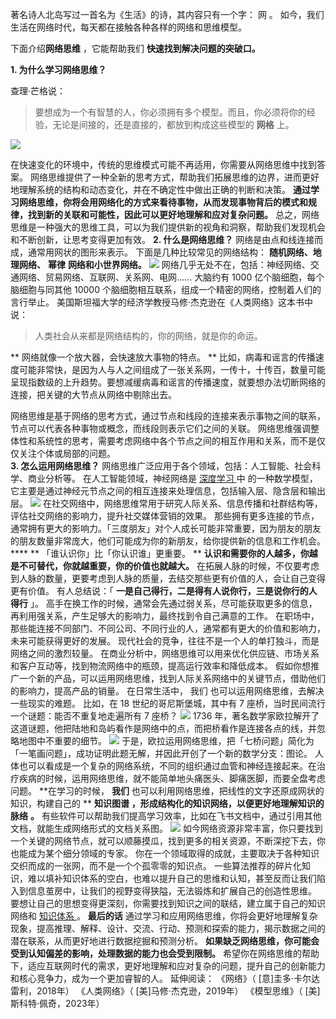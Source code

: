 著名诗人北岛写过一首名为《生活》的诗，其内容只有一个字：  网  。  如今，我们生活在网络时代，每天都在接触各种各样的网络和思维模型。  

下面介绍**网络思维** ，它能帮助我们 **快速找到解决问题的突破口。** 

**1\. 为什么学习网络思维？** 

查理·芒格说：

> 要想成为一个有智慧的人，你必须拥有多个模型。而且，你必须将你的经验，无论是间接的，还是直接的，都放到构成这些模型的 **网格** 上。

![](https://mmbiz.qpic.cn/mmbiz_png/giaycic3UNwo0T3l9SfWPibiayaa7gZ68E2CChhZpRzFITuqSnOUJa8ehdJxv1JKkjKticeOa5ENNo0H0iaIJF70UTtQ/640?wx_fmt=png)

在快速变化的环境中，传统的思维模式可能不再适用，你需要从网络思维中找到答案。
网络思维提供了一种全新的思考方式，帮助我们拓展思维的边界，进而更好地理解系统的结构和动态变化，并在不确定性中做出正确的判断和决策。
**通过学习网络思维，你将会用网络化的方式来看待事物，从而发现事物背后的模式和规律，找到新的关联和可能性，因此可以更好地理解和应对复杂问题。**
总之，网络思维是一种强大的思维工具，可以为我们提供新的视角和洞察，帮助我们发现机会和不断创新，让思考变得更加有效。  **2\. 什么是网络思维？**
网络是由点和线连接而成，通常用网状的图形来表示。  下面是几种比较常见的网络结构： **随机网络、地理网络、** **幂律** **网络和小世界网络。**
![](https://mmbiz.qpic.cn/mmbiz_png/giaycic3UNwo0T3l9SfWPibiayaa7gZ68E2CECnbA7IGzJ6sfnLx1pkEKnXHe6gkSuEV4X6UBVJUEN49TNxnHpXsFw/640?wx_fmt=png)
网络几乎无处不在，包括：神经网络、交通网络、贸易网络、互联网、关系网、电网……  大脑约有 1000 亿个脑细胞，每个脑细胞与同其他 10000
个脑细胞相互联系，组成一个精密的网络，控制着人们的言行举止。  美国斯坦福大学的经济学教授马修·杰克逊在《人类网络》这本书中说：

> 人类社会从来都是网络结构的，你的网络，就是你的命运。

** 网络就像一个放大器，会快速放大事物的特点。  **
比如，病毒和谣言的传播速度可能非常快，是因为人与人之间组成了一张关系网，一传十，十传百，数量可能呈现指数级的上升趋势。要想减缓病毒和谣言的传播速度，就要想办法切断网络的连接，把关键的大节点从网络中剔除出去。

网络思维是基于网络的思考方式，通过节点和线段的连接来表示事物之间的联系，节点可以代表各种事物或概念，而线段则表示它们之间的关联。
网络思维强调整体性和系统性的思考，需要考虑网络中各个节点之间的相互作用和关系，而不是仅仅关注个体或局部的问题。  
**3\. 怎么运用网络思维？** 网络思维广泛应用于各个领域，包括：人工智能、社会科学、商业分析等。  在人工智能领域，神经网络是  [ 深度学习
](https://mp.weixin.qq.com/s?__biz=MzA4ODE2OTIxMw==&mid=2653482146&idx=1&sn=9533ff24a0f6eb8403086deb36d8bc46&scene=21#wechat_redirect)
中  的一种数学模型，它主要是通过神经元节点之间的相互连接来处理信息，包括输入层、隐含层和输出层。
![](https://mmbiz.qpic.cn/mmbiz_png/giaycic3UNwo0T3l9SfWPibiayaa7gZ68E2CxkshbwEJLwrYZiakpM5smUNfFjthZ39KpSykY9K4WibtO8QickDslYEHQ/640?wx_fmt=png)
在社交网络中，网络思维常用于研究人际关系、信息传播和社群结构等，评估社交网络的影响力，提升社交媒体营销的效果。
那些拥有更多连接的节点，通常拥有更大的影响力。「三度朋友」对个人成长可能非常重要，因为朋友的朋友的朋友数量非常庞大，他们可能成为你的新朋友，给你提供新的信息和工作机会。
**** ** 「谁认识你」比「你认识谁」更重要。  ** **认识和需要你的人越多，你越是不可替代，你就越重要，你的价值也就越大。**
在拓展人脉的时候，不仅要考虑到人脉的数量，更要考虑到人脉的质量，去结交那些更有价值的人，会让自己变得更有价值。  有人总结说：「
**一是自己得行，二是得有人说你行，三是说你行的人得行** 」。
高手在换工作的时候，通常会先通过弱关系，尽可能获取更多的信息，再利用强关系，产生足够大的影响力，最终找到令自己满意的工作。
在职场中，那些能连接不同部门、不同公司、不同行业的人，通常都有更大的价值和影响力，未来可能获得更好的发展。
现代社会的竞争，往往不是一个人的单打独斗，而是网络之间的激烈较量。
在商业分析中，网络思维可以用来优化供应链、市场关系和客户互动等，找到物流网络中的瓶颈，提高运行效率和降低成本。
假如你想推广一个新的产品，可以运用网络思维，找到人际关系网络中的关键节点，借助他们的影响力，提高产品的销量。  在日常生活中，  我们
也可以运用网络思维，去解决一些现实的难题。  比如，在 18 世纪的哥尼斯堡城，其中有 7 座桥，当时民间流行一个谜题：能否不重复地走遍所有 7 座桥？
![](https://mmbiz.qpic.cn/mmbiz_png/giaycic3UNwo0T3l9SfWPibiayaa7gZ68E2CAq0iaUq6D0Naoxfeqjrwy3VzHY2cviax8Z8fhXOKMEQBZBC3yLPh2Pibw/640?wx_fmt=png)
1736 年，著名数学家欧拉解开了这道谜题，他把陆地和岛屿看作是网络中的点，而把桥看作是连接各点的线，并忽略地图中不重要的细节。
![](https://mmbiz.qpic.cn/mmbiz_png/giaycic3UNwo0T3l9SfWPibiayaa7gZ68E2CM10AmG1vlIBRhTI8dqI5XnpOAibf9L1znMy5hd2gHUc004Jib3QvhKVQ/640?wx_fmt=png)
于是，欧拉运用网络思维，把「七桥问题」简化为「一笔画问题」，成功证明此题无解，并因此开创了一个新的数学分支：图论。
人体也可以看成是一个复杂的网络系统，不同的组织通过血管和神经连接起来。在治疗疾病的时候，运用网络思维，就不能简单地头痛医头、脚痛医脚，而要全盘考虑问题。
**在学习的时候， **我们** 也可以利用网络思维，把线性的文字还原成网状的知识，构建自己的 ** **知识图谱**
**，形成结构化的知识网络，以便更好地理解知识的脉络** **。**
有些软件可以帮助我们提高学习效率，比如在飞书文档中，通过引用其他文档，就能生成网络形式的文档关系图。
![](https://mmbiz.qpic.cn/mmbiz_png/giaycic3UNwo0T3l9SfWPibiayaa7gZ68E2CrenFfT7281wgMjDTkOrw0CyblSdx2tEwvKqicF98vwMzaXNFuOGF6sw/640?wx_fmt=png)
如今网络资源非常丰富，你只要找到一个关键的网络节点，就可以顺藤摸瓜，找到更多的相关资源，不断深挖下去，你也能成为某个细分领域的专家。
你在一个领域取得的成就，主要取决于各种知识交织而成的一张网，而不是一个个孤零零的知识点。
一些算法推荐的碎片化知识，难以填补知识体系的空白，也难以提升自己的思维和认知，甚至反而让我们陷入到信息茧房中，让我们的视野变得狭隘，无法锻炼和扩展自己的创造性思维。
要想让自己的思想变得更深刻，你需要找到知识之间的联结，建立属于自己的知识网络和  [ 知识体系
](https://mp.weixin.qq.com/s?__biz=MzA4ODE2OTIxMw==&mid=2653481106&idx=1&sn=34818d71e37a146e8c131479898d9d90&scene=21#wechat_redirect)
。  **最后的话**
通过学习和应用网络思维，你将会更好地理解复杂现象，提高推理、解释、设计、交流、行动、预测和探索的能力，揭示数据之间的潜在联系，从而更好地进行数据挖掘和预测分析。
**如果缺乏网络思维，你可能会受到认知偏差的影响，处理数据的能力也会受到限制。**
希望你在网络思维的帮助下，适应互联网时代的需求，更好地理解和应对复杂的问题，提升自己的创新能力和核心竞争力，成为一个更加睿智的人。  延伸阅读：
《网络》（ [意]圭多·卡尔达雷利，2018年）  《人类网络》（ [美]马修·杰克逊，2019年）  《模型思维》（ [美]斯科特·佩奇，2023年）
